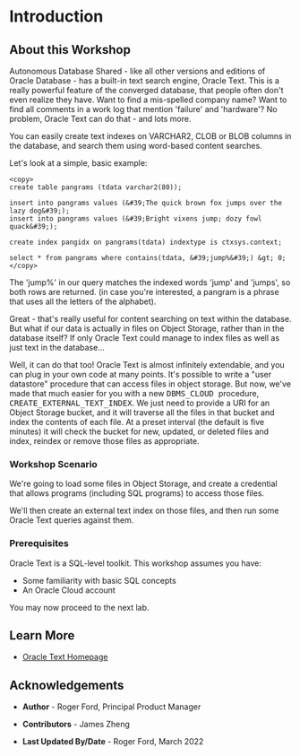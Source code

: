 # Introduction

## About this Workshop

Autonomous Database Shared - like all other versions and editions of Oracle Database - has a built-in text search engine, Oracle Text. This is a really powerful feature of the converged database, that people often don&#39;t even realize they have. Want to find a mis-spelled company name? Want to find all comments in a work log that mention &#39;failure&#39; and &#39;hardware&#39;? No problem, Oracle Text can do that - and lots more.

You can easily create text indexes on VARCHAR2, CLOB or BLOB columns in the database, and search them using word-based content searches.

Let&#39;s look at a simple, basic example:

```
<copy>
create table pangrams (tdata varchar2(80));

insert into pangrams values (&#39;The quick brown fox jumps over the lazy dog&#39;);
insert into pangrams values (&#39;Bright vixens jump; dozy fowl quack&#39;);

create index pangidx on pangrams(tdata) indextype is ctxsys.context;

select * from pangrams where contains(tdata, &#39;jump%&#39;) &gt; 0;
</copy>
```

The &#39;jump%&#39; in our query matches the indexed words &#39;jump&#39; and &#39;jumps&#39;, so both rows are returned.
(in case you&#39;re interested, a pangram is a phrase that uses all the letters of the alphabet).

Great - that&#39;s really useful for content searching on text within the database. But what if our data is actually in files on Object Storage, rather than in the database itself? If only Oracle Text could manage to index files as well as just text in the database...

Well, it can do that too! Oracle Text is almost infinitely extendable, and you can plug in your own code at many points. It&#39;s possible to write a &quot;user datastore&quot; procedure that can access files in object storage. But now, we&#39;ve made that much easier for you with a new <kbd>DBMS\_CLOUD </kbd>procedure, <kbd>CREATE\_EXTERNAL\_TEXT\_INDEX</kbd>. We just need to provide a URI for an Object Storage bucket, and it will traverse all the files in that bucket and index the contents of each file. At a preset interval (the default is five minutes) it will check the bucket for new, updated, or deleted files and index, reindex or remove those files as appropriate.

### Workshop Scenario

We're going to load some files in Object Storage, and create a credential that allows programs (including SQL programs) to access those files.

We'll then create an external text index on those files, and then run some Oracle Text queries against them.

### Prerequisites

Oracle Text is a SQL-level toolkit. This workshop assumes you have:

* Some familiarity with basic SQL concepts
* An Oracle Cloud account

You may now proceed to the next lab.

## Learn More

* [Oracle Text Homepage](https://www-sites.oracle.com/database/technologies/appdev/oracletext.html)

## Acknowledgements

* **Author** - Roger Ford, Principal Product Manager
- **Contributors** - James Zheng
* **Last Updated By/Date** - Roger Ford, March 2022
